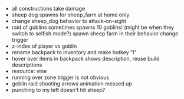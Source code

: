 - all constructions take damage
- sheep dog spawns for sheep_farm at home only
- change sheep_dog behavior to attack-on-sight
- raid of goblins sometimes spawns 10 goblins! (might be when they switch to selfish mode?) spawn sheep farm in their behavior change trigger
- z-index of player vs goblin
- rename backpack to inventory and make hotkey "I"
- hover over items in backpack shows description, reuse build descriptions
- resource: vine
- running over zone trigger is not obvious
- goblin raid shooting arrows animation messed up
- punching to my left doesn't hit sheep?